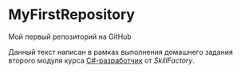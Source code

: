 # MyFirstRepository
Мой первый репозиторий на GitHub

Данный текст написан в рамках выполнения домашнего задания второго модуля курса [C#-разработчик](https://skillfactory.ru/c-sharp-razrabotchik) от *SkillFactory*.
